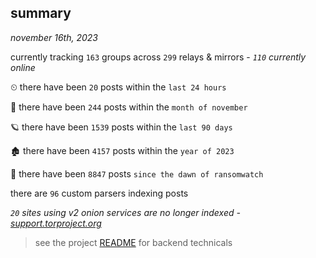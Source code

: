 
## summary
_november 16th, 2023_

currently tracking `163` groups across `299` relays & mirrors - _`110` currently online_

⏲ there have been `20` posts within the `last 24 hours`

🦈 there have been `244` posts within the `month of november`

🪐 there have been `1539` posts within the `last 90 days`

🏚 there have been `4157` posts within the `year of 2023`

🦕 there have been `8847` posts `since the dawn of ransomwatch`

there are `96` custom parsers indexing posts

_`20` sites using v2 onion services are no longer indexed - [support.torproject.org](https://support.torproject.org/onionservices/v2-deprecation/)_

> see the project [README](https://github.com/joshhighet/ransomwatch#ransomwatch--) for backend technicals
